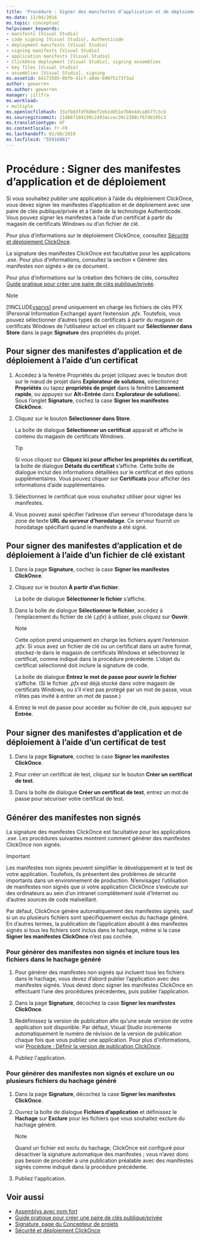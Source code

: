```yaml
---
title: 'Procédure : Signer des manifestes d’application et de déploiement'
ms.date: 11/04/2016
ms.topic: conceptual
helpviewer_keywords:
- manifests [Visual Studio]
- code signing [Visual Studio], Authenticode
- deployment manifests [Visual Studio]
- signing manifests [Visual Studio]
- application manifests [Visual Studio]
- ClickOnce deployment [Visual Studio], signing assemblies
- key files [Visual Studio]
- assemblies [Visual Studio], signing
ms.assetid: 64173505-8bfb-41cf-a0de-b9075173f3a2
author: gewarren
ms.author: gewarren
manager: jillfra
ms.workload:
- multiple
ms.openlocfilehash: 33afb83fdf680ef2eb1dd51e7b0e4dca8b77c3cb
ms.sourcegitcommit: 21d667104199c2493accec20c2388cf674b195c3
ms.translationtype: HT
ms.contentlocale: fr-FR
ms.lasthandoff: 02/08/2019
ms.locfileid: "55916881"
---
```

# <a name="how-to-sign-application-and-deployment-manifests"></a>Procédure : Signer des manifestes d’application et de déploiement

Si vous souhaitez publier une application à l’aide du déploiement ClickOnce, vous devez signer les manifestes d’application et de déploiement avec une paire de clés publique/privée et à l’aide de la technologie Authenticode. Vous pouvez signer les manifestes à l’aide d’un certificat à partir du magasin de certificats Windows ou d’un fichier de clé.

 Pour plus d’informations sur le déploiement ClickOnce, consultez [Sécurité et déploiement ClickOnce](../deployment/clickonce-security-and-deployment.md).

 La signature des manifestes ClickOnce est facultative pour les applications *.exe*. Pour plus d’informations, consultez la section « Générer des manifestes non signés » de ce document.

 Pour plus d’informations sur la création des fichiers de clés, consultez [Guide pratique pour créer une paire de clés publique/privée](/dotnet/framework/app-domains/how-to-create-a-public-private-key-pair).

> [!NOTE]
> [!INCLUDE[vsprvs](../code-quality/includes/vsprvs_md.md)] prend uniquement en charge les fichiers de clés PFX (Personal Information Exchange) ayant l’extension *.pfx*. Toutefois, vous pouvez sélectionner d’autres types de certificats à partir du magasin de certificats Windows de l’utilisateur actuel en cliquant sur **Sélectionner dans Store** dans la page **Signature** des propriétés du projet.

## <a name="to-sign-application-and-deployment-manifests-using-a-certificate"></a>Pour signer des manifestes d’application et de déploiement à l’aide d’un certificat

1.  Accédez à la fenêtre Propriétés du projet (cliquez avec le bouton droit sur le nœud de projet dans **Explorateur de solutions**, sélectionnez **Propriétés** ou tapez **propriétés de projet** dans la fenêtre **Lancement rapide**, ou appuyez sur **Alt**+**Entrée** dans **Explorateur de solutions**). Sous l’onglet **Signature**, cochez la case **Signer les manifestes ClickOnce**.

2.  Cliquez sur le bouton **Sélectionner dans Store**.

     La boîte de dialogue **Sélectionner un certificat** apparaît et affiche le contenu du magasin de certificats Windows.

    > [!TIP]
    > Si vous cliquez sur **Cliquez ici pour afficher les propriétés du certificat**, la boîte de dialogue **Détails du certificat** s’affiche. Cette boîte de dialogue inclut des informations détaillées sur le certificat et des options supplémentaires. Vous pouvez cliquer sur **Certificats** pour afficher des informations d’aide supplémentaires.

3.  Sélectionnez le certificat que vous souhaitez utiliser pour signer les manifestes.

4.  Vous pouvez aussi spécifier l’adresse d’un serveur d’horodatage dans la zone de texte **URL du serveur d’horodatage**. Ce serveur fournit un horodatage spécifiant quand le manifeste a été signé.

## <a name="to-sign-application-and-deployment-manifests-using-an-existing-key-file"></a>Pour signer des manifestes d’application et de déploiement à l’aide d’un fichier de clé existant

1.  Dans la page **Signature**, cochez la case **Signer les manifestes ClickOnce**.

2.  Cliquez sur le bouton **À partir d’un fichier**.

     La boîte de dialogue **Sélectionner le fichier** s’affiche.

3.  Dans la boîte de dialogue **Sélectionner le fichier**, accédez à l’emplacement du fichier de clé (*.pfx*) à utiliser, puis cliquez sur **Ouvrir**.

    > [!NOTE]
    > Cette option prend uniquement en charge les fichiers ayant l’extension *.pfx*. Si vous avez un fichier de clé ou un certificat dans un autre format, stockez-le dans le magasin de certificats Windows et sélectionnez le certificat, comme indiqué dans la procédure précédente. L’objet du certificat sélectionné doit inclure la signature de code.

     La boîte de dialogue **Entrez le mot de passe pour ouvrir le fichier** s’affiche. (Si le fichier *.pfx* est déjà stocké dans votre magasin de certificats Windows, ou s’il n’est pas protégé par un mot de passe, vous n’êtes pas invité à entrer un mot de passe.)

4.  Entrez le mot de passe pour accéder au fichier de clé, puis appuyez sur **Entrée**.

## <a name="to-sign-application-and-deployment-manifests-using-a-test-certificate"></a>Pour signer des manifestes d’application et de déploiement à l’aide d’un certificat de test

1.  Dans la page **Signature**, cochez la case **Signer les manifestes ClickOnce**.

2.  Pour créer un certificat de test, cliquez sur le bouton **Créer un certificat de test**.

3.  Dans la boîte de dialogue **Créer un certificat de test**, entrez un mot de passe pour sécuriser votre certificat de test.

## <a name="generate-unsigned-manifests"></a>Générer des manifestes non signés

La signature des manifestes ClickOnce est facultative pour les applications *.exe*. Les procédures suivantes montrent comment générer des manifestes ClickOnce non signés.

> [!IMPORTANT]
> Les manifestes non signés peuvent simplifier le développement et le test de votre application. Toutefois, ils présentent des problèmes de sécurité importants dans un environnement de production. N’envisagez l’utilisation de manifestes non signés que si votre application ClickOnce s’exécute sur des ordinateurs au sein d’un intranet complètement isolé d’Internet ou d’autres sources de code malveillant.

 Par défaut, ClickOnce génère automatiquement des manifestes signés, sauf si un ou plusieurs fichiers sont spécifiquement exclus du hachage généré. En d’autres termes, la publication de l’application aboutit à des manifestes signés si tous les fichiers sont inclus dans le hachage, même si la case **Signer les manifestes ClickOnce** n’est pas cochée.

### <a name="to-generate-unsigned-manifests-and-include-all-files-in-the-generated-hash"></a>Pour générer des manifestes non signés et inclure tous les fichiers dans le hachage généré

1.  Pour générer des manifestes non signés qui incluent tous les fichiers dans le hachage, vous devez d’abord publier l’application avec des manifestes signés. Vous devez donc signer les manifestes ClickOnce en effectuant l’une des procédures précédentes, puis publier l’application.

2.  Dans la page **Signature**, décochez la case **Signer les manifestes ClickOnce**.

3.  Redéfinissez la version de publication afin qu’une seule version de votre application soit disponible. Par défaut, Visual Studio incrémente automatiquement le numéro de révision de la version de publication chaque fois que vous publiez une application. Pour plus d'informations, voir [Procédure : Définir la version de publication ClickOnce](../deployment/how-to-set-the-clickonce-publish-version.md).

4.  Publiez l'application.

### <a name="to-generate-unsigned-manifests-and-exclude-one-or-more-files-from-the-generated-hash"></a>Pour générer des manifestes non signés et exclure un ou plusieurs fichiers du hachage généré

1.  Dans la page **Signature**, décochez la case **Signer les manifestes ClickOnce**.

2.  Ouvrez la boîte de dialogue **Fichiers d’application** et définissez le **Hachage** sur **Exclure** pour les fichiers que vous souhaitez exclure du hachage généré.

    > [!NOTE]
    > Quand un fichier est exclu du hachage, ClickOnce est configuré pour désactiver la signature automatique des manifestes ; vous n’avez donc pas besoin de procéder à une publication préalable avec des manifestes signés comme indiqué dans la procédure précédente.

3.  Publiez l'application.

## <a name="see-also"></a>Voir aussi

- [Assemblys avec nom fort](/dotnet/framework/app-domains/strong-named-assemblies)
- [Guide pratique pour créer une paire de clés publique/privée](/dotnet/framework/app-domains/how-to-create-a-public-private-key-pair)
- [Signature, page du Concepteur de projets](../ide/reference/signing-page-project-designer.md)
- [Sécurité et déploiement ClickOnce](../deployment/clickonce-security-and-deployment.md)